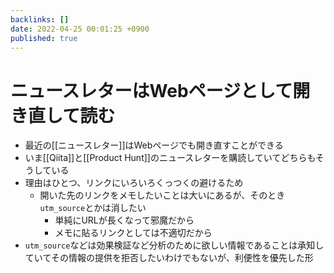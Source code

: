 ```yaml
---
backlinks: []
date: 2022-04-25 00:01:25 +0900
published: true
---
```


# ニュースレターはWebページとして開き直して読む

- 最近の[[ニュースレター]]はWebページでも開き直すことができる
- いま[[Qiita]]と[[Product Hunt]]のニュースレターを購読していてどちらもそうしている
- 理由はひとつ、リンクにいろいろくっつくの避けるため
  - 開いた先のリンクをメモしたいことは大いにあるが、そのとき`utm_source`とかは消したい
    - 単純にURLが長くなって邪魔だから
    - メモに貼るリンクとしては不適切だから
- `utm_source`などは効果検証など分析のために欲しい情報であることは承知していてその情報の提供を拒否したいわけでもないが、利便性を優先した形
